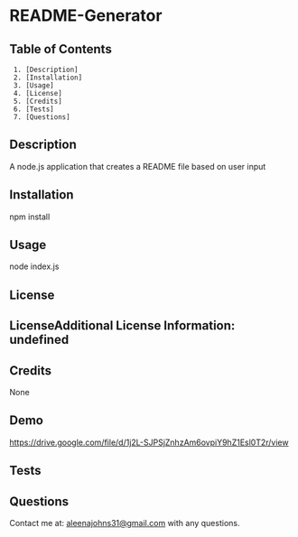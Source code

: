 # README-Generator
  
  ## Table of Contents
     1. [Description]
     2. [Installation]
     3. [Usage]
     4. [License]
     5. [Credits]
     6. [Tests]
     7. [Questions]
  
  ## Description
  A node.js application that creates a README file based on user input

  ## Installation
  npm install

  ## Usage
  node index.js

  ## License
  ## LicenseAdditional License Information: undefined
  

  ## Credits
  None
  
  ## Demo
https://drive.google.com/file/d/1j2L-SJPSjZnhzAm6ovpiY9hZ1Esl0T2r/view

  ## Tests
  

  ## Questions
  Contact me at: aleenajohns31@gmail.com with any questions.
  
